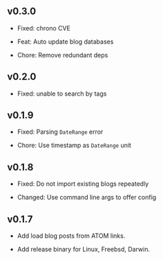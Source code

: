 ## v0.3.0

- Fixed: chrono CVE

- Feat: Auto update blog databases

- Chore: Remove redundant deps 

## v0.2.0

- Fixed: unable to search by tags

## v0.1.9

- Fixed: Parsing `DateRange` error

- Chore: Use timestamp as `DateRange` unit

## v0.1.8

- Fixed: Do not import existing blogs repeatedly

- Changed: Use command line args to offer config

## v0.1.7

- Add load blog posts from ATOM links.

- Add release binary for Linux, Freebsd, Darwin.